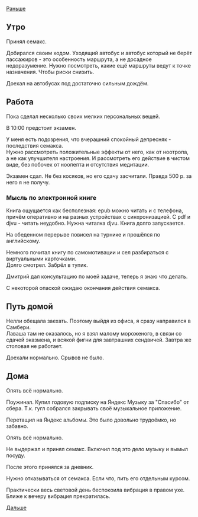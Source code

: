 [Раньше](2020.06.23.md)  
## Утро
Принял семакс.

Добирался своим ходом. Уходящий автобус и автобус который не берёт пассажиров - это особенность маршрута, а не досадное недоразумение. Нужно посмотреть, какие ещё маршруты ведут к точке назначения. Чтобы риски снизить.

Доехал на автобусах под достаточно сильным дождём.
## Работа
Пока сделал несколько своих мелких персональных вещей.  

В 10:00 предстоит экзамен.

У меня есть подозрения, что вчерашний спокойный депресняк - последствия семакса.  
Нужно рассмотреть положительные эффекты от него, как от ноотропа, а не как улучшителя настроения. И рассмотреть его действие в чистом виде, без побочек от ноопепта и отсутствия медитации.

Экзамен сдал. Не без косяков, но его сдачу засчитали. Правда 500 р. за него я не получу.

### Мысль по электронной книге
Книга ощущается как бесполезная: epub можно читать и с телефона, причём оперативно и на разных устройствах с синхронизацией. С pdf и djvu - читать неудобно. Нужна читалка djvu. Книга долго запускается.

На обеденном перерыве повисел на турнике и прошёлся по английскому.

Немного почитал книгу по самомотивации и сел разбираться с виртуальными карточками.  
Долго смотрел. Забрёл в тупик.

Дмитрий дал консультацию по моей задаче, теперь я знаю что делать.

С некоторой опаской ожидаю окончания действия семакса.
## Путь домой
Нелли обещала заехать. Поэтому выйдя из офиса, я сразу направился в Самбери.  
Лаваша там не оказалось, но я взял малому мороженого, в связи со сдачей эказмена, и всякой фигни для завтрашних сендвичей. Завтра же столовая не работает.

Доехали нормально. Срывов не было.
## Дома
Опять всё нормально.

Поужинал. Купил годовую подписку на Яндекс Музыку за "Спасибо" от сбера. Т.к. гугл собрался закрывать своё музыкальное приложение.

Перетащил на Яндекс альбомы. Это было довольно трудоёмко, но забавно.

Опять всё нормально.

Не выдержал и принял семакс. Включил под это дело музыку и вымыл посуду.

После этого принялся за дневник.  

Нужно отказываться от семакса. Если что, пить его отдельным курсом.

Практически весь световой день беспокоила вибрация в правом ухе. Ближе к вечеру вибрация прекратилась.

[Дальше](2020.06.25.md)